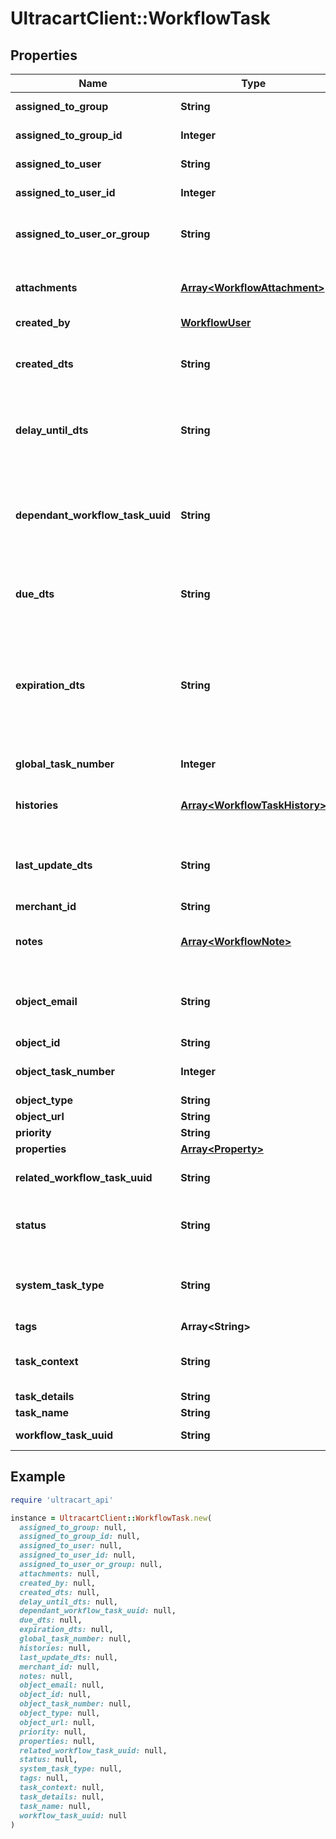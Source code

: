 # UltracartClient::WorkflowTask

## Properties

| Name | Type | Description | Notes |
| ---- | ---- | ----------- | ----- |
| **assigned_to_group** | **String** | Assigned to group | [optional] |
| **assigned_to_group_id** | **Integer** | Assigned to group ID | [optional] |
| **assigned_to_user** | **String** | Assigned to user | [optional] |
| **assigned_to_user_id** | **Integer** | Assigned to user ID | [optional] |
| **assigned_to_user_or_group** | **String** | Assigned to user or group (used for sorting) | [optional] |
| **attachments** | [**Array&lt;WorkflowAttachment&gt;**](WorkflowAttachment.md) | Attachments to the Workflow Task | [optional] |
| **created_by** | [**WorkflowUser**](WorkflowUser.md) |  | [optional] |
| **created_dts** | **String** | Date/time that the workflow task was created | [optional] |
| **delay_until_dts** | **String** | Date/time that the workflow task should delay until | [optional] |
| **dependant_workflow_task_uuid** | **String** | Dependant Workflow Task UUID (must be completed before this task can be completed) | [optional] |
| **due_dts** | **String** | Date/time that the workflow task is due | [optional] |
| **expiration_dts** | **String** | Date/time that the workflow task will expire and be closed.  This is set by system generated tasks. | [optional] |
| **global_task_number** | **Integer** | Global task numer | [optional] |
| **histories** | [**Array&lt;WorkflowTaskHistory&gt;**](WorkflowTaskHistory.md) | Array of history records for the task | [optional] |
| **last_update_dts** | **String** | Date/time that the workflow task was last updated | [optional] |
| **merchant_id** | **String** | Merchant ID | [optional] |
| **notes** | [**Array&lt;WorkflowNote&gt;**](WorkflowNote.md) | Notes on the Workflow Task | [optional] |
| **object_email** | **String** | Object is associated with customer email | [optional] |
| **object_id** | **String** | Object ID | [optional] |
| **object_task_number** | **Integer** | Object specific task numer | [optional] |
| **object_type** | **String** | Object Type | [optional] |
| **object_url** | **String** | Object URL | [optional] |
| **priority** | **String** | Priority | [optional] |
| **properties** | [**Array&lt;Property&gt;**](Property.md) | Properties | [optional] |
| **related_workflow_task_uuid** | **String** | Related Workflow Task UUID | [optional] |
| **status** | **String** | Status of the workflow task | [optional] |
| **system_task_type** | **String** | Constant for the type of system generated task | [optional] |
| **tags** | **Array&lt;String&gt;** | Tags | [optional] |
| **task_context** | **String** | User friendly string of the task context | [optional] |
| **task_details** | **String** | Task Details | [optional] |
| **task_name** | **String** | Task Name | [optional] |
| **workflow_task_uuid** | **String** | Workflow Task UUID | [optional] |

## Example

```ruby
require 'ultracart_api'

instance = UltracartClient::WorkflowTask.new(
  assigned_to_group: null,
  assigned_to_group_id: null,
  assigned_to_user: null,
  assigned_to_user_id: null,
  assigned_to_user_or_group: null,
  attachments: null,
  created_by: null,
  created_dts: null,
  delay_until_dts: null,
  dependant_workflow_task_uuid: null,
  due_dts: null,
  expiration_dts: null,
  global_task_number: null,
  histories: null,
  last_update_dts: null,
  merchant_id: null,
  notes: null,
  object_email: null,
  object_id: null,
  object_task_number: null,
  object_type: null,
  object_url: null,
  priority: null,
  properties: null,
  related_workflow_task_uuid: null,
  status: null,
  system_task_type: null,
  tags: null,
  task_context: null,
  task_details: null,
  task_name: null,
  workflow_task_uuid: null
)
```

